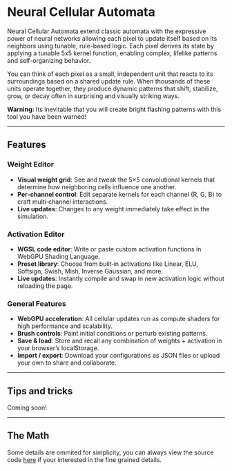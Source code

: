 # Neural Cellular Automata
Neural Cellular Automata extend classic automata with the expressive power of neural networks allowing each pixel to update itself based on its neighbors using tunable, rule-based logic. Each pixel derives its state by applying a tunable 5x5 kernel function, enabling complex, lifelike patterns and self-organizing behavior. 

You can think of each pixel as a small, independent unit that reacts to its surroundings based on a shared update rule. When thousands of these units operate together, they produce dynamic patterns that shift, stabilize, grow, or decay often in surprising and visually striking ways.

**Warning:** Its inevitable that you will create bright flashing patterns with this tool you have been warned!

---

## Features

### Weight Editor
- **Visual weight grid**: See and tweak the 5×5 convolutional kernels that determine how neighboring cells influence one another.
- **Per‑channel control**: Edit separate kernels for each channel (R, G, B) to craft multi‑channel interactions.
- **Live updates**: Changes to any weight immediately take effect in the simulation.

### Activation Editor
- **WGSL code editor**: Write or paste custom activation functions in WebGPU Shading Language.
- **Preset library**: Choose from built‑in activations like Linear, ELU, Softsign, Swish, Mish, Inverse Gaussian, and more.
- **Live updates**: Instantly compile and swap in new activation logic without reloading the page.

### General Features
- **WebGPU acceleration**: All cellular updates run as compute shaders for high performance and scalability.
- **Brush controls**: Paint initial conditions or perturb existing patterns.
- **Save & load**: Store and recall any combination of weights + activation in your browser’s localStorage.
- **Import / export**: Download your configurations as JSON files or upload your own to share and collaborate.

---

## Tips and tricks
Coming soon!

---
## The Math

Some details are ommited for simplicity, you can always view the source code [here](https://github.com/Stermere/Neural-Automata-Playground/) if your interested in the fine grained details.